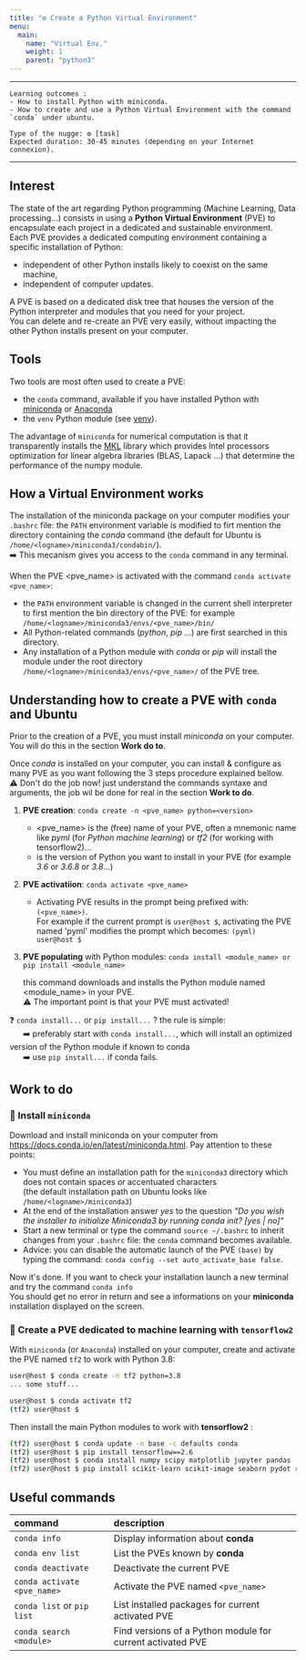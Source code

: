 ```yaml
---
title: "⚙️ Create a Python Virtual Environment"
menu:
  main:
    name: "Virtual Env."
    weight: 1
    parent: "python3"
---
```

---
    Learning outcomes :
    - How to install Python with miniconda.
    - How to create and use a Python Virtual Environment with the command `conda` under ubuntu.

    Type of the nugge: ⚙️ [task]
    Expected duration: 30-45 minutes (depending on your Internet connexion).
---

## Interest

The state of the art regarding Python programming (Machine Learning, Data processing...) consists in using a __Python Virtual Environment__ (PVE) 
to encapsulate each project in a dedicated and sustainable environment.<br>
Each PVE provides a dedicated computing environment containing a specific installation of Python:
* independent of other Python installs likely to coexist on the same machine,
* independent of computer updates.

A PVE is based on a dedicated disk tree that houses the version of the Python interpreter and modules that you need for your project.<br>
You can delete and re-create an PVE very easily, without impacting the other Python installs present on your computer.

## Tools

Two tools are most often used to create a PVE:

* the `conda` command, available if you have installed Python  with [miniconda](https://docs.conda.io/en/latest/miniconda.html) or [Anaconda](https://www.anaconda.com/products/individual)
* the `venv` Python module (see [venv](https://docs.python.org/3/library/venv.html)).

The advantage of `miniconda` for numerical computation is that it transparently installs the [MKL](https://software.intel.com/content/www/us/en/develop/tools/oneapi/components/onemkl.html)
library which provides Intel processors optimization for linear algebra libraries (BLAS, Lapack ...) that determine the performance of the numpy module.

## How a Virtual Environment works

The installation of the miniconda package on your computer modifies your `.bashrc` file: 
the `PATH` environment variable is modified to firt mention the directory containing the _conda_ command 
(the default for Ubuntu is `/home/<logname>/miniconda3/condabin/`).<br>
➡️ This mecanism gives you access to the `conda` command in any terminal.

When the PVE <pve_name> is activated with the command `conda activate <pve_name>`:
* the `PATH` environment variable is changed in the current shell interpreter to first mention the bin directory of the PVE:
    for example `/home/<logname>/miniconda3/envs/<pve_name>/bin/`
* All Python-related commands (_python_, _pip_ …) are first searched in this directory.
* Any installation of a Python module with _conda_ or _pip_ will install the module under the root directory `/home/<logname>/miniconda3/envs/<pve_name>/`
of the PVE tree.

## Understanding how to create a PVE with `conda` and Ubuntu


Prior to the creation of a PVE, you must install _miniconda_ on your computer. You will do this in the section <b>Work do to</b>.<br>

Once _conda_ is installed on your computer, you can install & configure as many PVE as you want following the 3 steps procedure explained bellow.<br>
⚠️ Don't do the job now! just understand the commands syntaxe and arguments, the job wil be done for real in the section __Work to do__. 

1. __PVE creation__: `conda create -n <pve_name> python=<version>`
    * <pve_name> is the (free) name of your PVE, often a mnemonic name like _pyml_ (for _Python machine learning_) 
    or _tf2_ (for working with tensorflow2)…
    * <version> is the version of Python you want to install in your PVE (for example _3.6_ or _3.6.8_ or _3.8_…)

2. __PVE activatiion__: `conda activate <pve_name>`
    * Activating PVE results in the prompt being prefixed with: `(<pve_name>)`.<br>
      For example if the current prompt is `user@host $`, activating the PVE named 'pyml' modifies the prompt which becomes: `(pyml) user@host $`

3. __PVE populating__ with Python modules: `conda install <module_name> or pip install <module_name>`

    this command downloads and installs the Python module named <module_name> in your PVE. <br>
    ⚠️ The important point is that your PVE must activated!


❓ `conda install...` or `pip install...` ? the rule is simple:<br>
&nbsp;&nbsp;&nbsp;&nbsp;&nbsp; ➡️ preferably start with `conda install...`, which will install an optimized version of the Python module if known to conda<br>
&nbsp;&nbsp;&nbsp;&nbsp;&nbsp; ➡️ use `pip install...` if conda fails.


## Work to do

### 🔨 Install `miniconda`

Download and install miniconda on your computer from https://docs.conda.io/en/latest/miniconda.html. Pay attention to these points:

* You must define an installation path for the `miniconda3` directory which does not contain spaces or accentuated characters<br>
(the default installation path on Ubuntu looks like `/home/<logname>/miniconda3`)
* At the end of the installation answer _yes_ to the question _"Do you wish the installer to initialize Miniconda3 by running conda init? [yes | no]"_
* Start a new terminal or type the command `source ~/.bashrc` to inherit changes from your `.bashrc` file: the `conda` command becomes available.
* Advice: you can disable the automatic launch of the PVE `(base)` by typing the command: `conda config --set auto_activate_base false`.

Now it's done. If you want to check your installation launch a new terminal and try the command `conda info`<br>
You should get no error in return and see a informations on your __miniconda__ installation displayed on the screen.


### 🔨 Create a PVE dedicated to machine learning with `tensorflow2`

With `miniconda` (or `Anaconda`) installed on your computer, create and activate the PVE named `tf2` to work with Python 3.8:
```bash
user@host $ conda create -n tf2 python=3.8
... some stuff...

user@host $ conda activate tf2
(tf2) user@host $
```
Then install the main Python modules to work with __tensorflow2__ :
```bash
(tf2) user@host $ conda update -n base -c defaults conda
(tf2) user@host $ pip install tensorflow==2.6
(tf2) user@host $ conda install numpy scipy matplotlib jupyter pandas
(tf2) user@host $ pip install scikit-learn scikit-image seaborn pydot rospkg pyyaml opencv-python==4.5.1.48
```

## Useful commands

| command | description |
|:---|:---|
|`conda info` |Display information about **conda**|
|`conda env list` |List the PVEs known by **conda**|
|`conda deactivate` |Deactivate the current PVE|
|`conda activate <pve_name>` |Activate the PVE named `<pve_name>`|
|`conda list` or `pip list`|List installed packages for current activated PVE|
|`conda search <module>` |Find versions of a Python module for current activated PVE|

